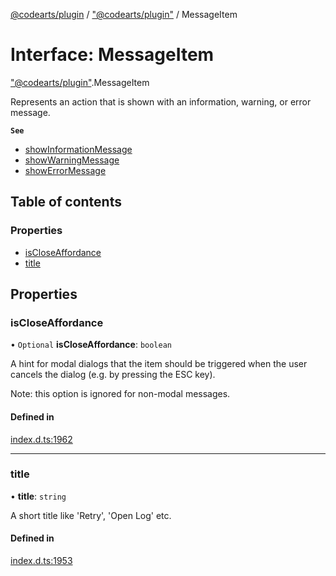 [@codearts/plugin](../README.md) / ["@codearts/plugin"](../modules/_codearts_plugin_.md) / MessageItem

# Interface: MessageItem

["@codearts/plugin"](../modules/_codearts_plugin_.md).MessageItem

Represents an action that is shown with an information, warning, or
error message.

**`See`**

 - [showInformationMessage](../modules/codearts_plugin_.window.md#showinformationmessage)
 - [showWarningMessage](../modules/codearts_plugin_.window.md#showwarningmessage)
 - [showErrorMessage](../modules/codearts_plugin_.window.md#showerrormessage)

## Table of contents

### Properties

- [isCloseAffordance](codearts_plugin_.MessageItem.md#iscloseaffordance)
- [title](codearts_plugin_.MessageItem.md#title)

## Properties

### isCloseAffordance

• `Optional` **isCloseAffordance**: `boolean`

A hint for modal dialogs that the item should be triggered
when the user cancels the dialog (e.g. by pressing the ESC
key).

Note: this option is ignored for non-modal messages.

#### Defined in

[index.d.ts:1962](https://github.com/huaweicloud/cloudide-plugin-api/blob/5055bbd/index.d.ts#L1962)

___

### title

• **title**: `string`

A short title like 'Retry', 'Open Log' etc.

#### Defined in

[index.d.ts:1953](https://github.com/huaweicloud/cloudide-plugin-api/blob/5055bbd/index.d.ts#L1953)

